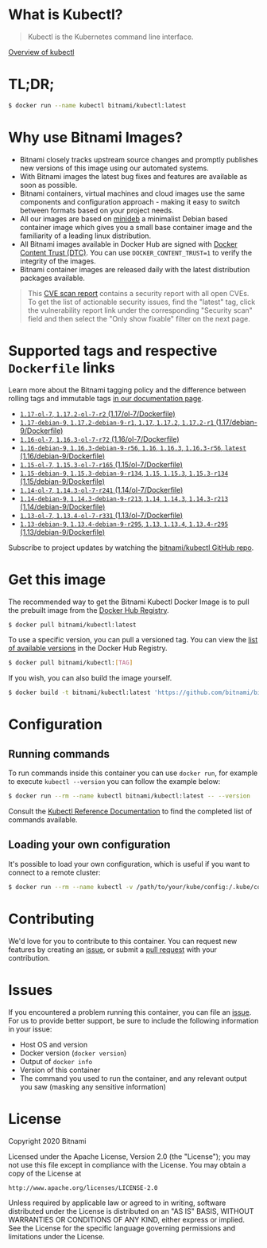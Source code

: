 
# What is Kubectl?

> Kubectl is the Kubernetes command line interface.

[Overview of kubectl](https://kubernetes.io/docs/reference/kubectl/overview/)

# TL;DR;

```bash
$ docker run --name kubectl bitnami/kubectl:latest
```

# Why use Bitnami Images?

* Bitnami closely tracks upstream source changes and promptly publishes new versions of this image using our automated systems.
* With Bitnami images the latest bug fixes and features are available as soon as possible.
* Bitnami containers, virtual machines and cloud images use the same components and configuration approach - making it easy to switch between formats based on your project needs.
* All our images are based on [minideb](https://github.com/bitnami/minideb) a minimalist Debian based container image which gives you a small base container image and the familiarity of a leading linux distribution.
* All Bitnami images available in Docker Hub are signed with [Docker Content Trust (DTC)](https://docs.docker.com/engine/security/trust/content_trust/). You can use `DOCKER_CONTENT_TRUST=1` to verify the integrity of the images.
* Bitnami container images are released daily with the latest distribution packages available.


> This [CVE scan report](https://quay.io/repository/bitnami/kubectl?tab=tags) contains a security report with all open CVEs. To get the list of actionable security issues, find the "latest" tag, click the vulnerability report link under the corresponding "Security scan" field and then select the "Only show fixable" filter on the next page.

# Supported tags and respective `Dockerfile` links

Learn more about the Bitnami tagging policy and the difference between rolling tags and immutable tags [in our documentation page](https://docs.bitnami.com/containers/how-to/understand-rolling-tags-containers/).


* [`1.17-ol-7`, `1.17.2-ol-7-r2` (1.17/ol-7/Dockerfile)](https://github.com/bitnami/bitnami-docker-kubectl/blob/1.17.2-ol-7-r2/1.17/ol-7/Dockerfile)
* [`1.17-debian-9`, `1.17.2-debian-9-r1`, `1.17`, `1.17.2`, `1.17.2-r1` (1.17/debian-9/Dockerfile)](https://github.com/bitnami/bitnami-docker-kubectl/blob/1.17.2-debian-9-r1/1.17/debian-9/Dockerfile)
* [`1.16-ol-7`, `1.16.3-ol-7-r72` (1.16/ol-7/Dockerfile)](https://github.com/bitnami/bitnami-docker-kubectl/blob/1.16.3-ol-7-r72/1.16/ol-7/Dockerfile)
* [`1.16-debian-9`, `1.16.3-debian-9-r56`, `1.16`, `1.16.3`, `1.16.3-r56`, `latest` (1.16/debian-9/Dockerfile)](https://github.com/bitnami/bitnami-docker-kubectl/blob/1.16.3-debian-9-r56/1.16/debian-9/Dockerfile)
* [`1.15-ol-7`, `1.15.3-ol-7-r165` (1.15/ol-7/Dockerfile)](https://github.com/bitnami/bitnami-docker-kubectl/blob/1.15.3-ol-7-r165/1.15/ol-7/Dockerfile)
* [`1.15-debian-9`, `1.15.3-debian-9-r134`, `1.15`, `1.15.3`, `1.15.3-r134` (1.15/debian-9/Dockerfile)](https://github.com/bitnami/bitnami-docker-kubectl/blob/1.15.3-debian-9-r134/1.15/debian-9/Dockerfile)
* [`1.14-ol-7`, `1.14.3-ol-7-r241` (1.14/ol-7/Dockerfile)](https://github.com/bitnami/bitnami-docker-kubectl/blob/1.14.3-ol-7-r241/1.14/ol-7/Dockerfile)
* [`1.14-debian-9`, `1.14.3-debian-9-r213`, `1.14`, `1.14.3`, `1.14.3-r213` (1.14/debian-9/Dockerfile)](https://github.com/bitnami/bitnami-docker-kubectl/blob/1.14.3-debian-9-r213/1.14/debian-9/Dockerfile)
* [`1.13-ol-7`, `1.13.4-ol-7-r331` (1.13/ol-7/Dockerfile)](https://github.com/bitnami/bitnami-docker-kubectl/blob/1.13.4-ol-7-r331/1.13/ol-7/Dockerfile)
* [`1.13-debian-9`, `1.13.4-debian-9-r295`, `1.13`, `1.13.4`, `1.13.4-r295` (1.13/debian-9/Dockerfile)](https://github.com/bitnami/bitnami-docker-kubectl/blob/1.13.4-debian-9-r295/1.13/debian-9/Dockerfile)

Subscribe to project updates by watching the [bitnami/kubectl GitHub repo](https://github.com/bitnami/bitnami-docker-kubectl).

# Get this image

The recommended way to get the Bitnami Kubectl Docker Image is to pull the prebuilt image from the [Docker Hub Registry](https://hub.docker.com/r/bitnami/kubectl).

```bash
$ docker pull bitnami/kubectl:latest
```

To use a specific version, you can pull a versioned tag. You can view the [list of available versions](https://hub.docker.com/r/bitnami/kubectl/tags/) in the Docker Hub Registry.

```bash
$ docker pull bitnami/kubectl:[TAG]
```

If you wish, you can also build the image yourself.

```bash
$ docker build -t bitnami/kubectl:latest 'https://github.com/bitnami/bitnami-docker-kubectl.git#master:1.16/debian-9'
```

# Configuration

## Running commands

To run commands inside this container you can use `docker run`, for example to execute `kubectl --version` you can follow the example below:

```bash
$ docker run --rm --name kubectl bitnami/kubectl:latest -- --version
```

Consult the [Kubectl Reference Documentation](https://kubernetes.io/docs/reference/generated/kubectl/kubectl-commands) to find the completed list of commands available.

## Loading your own configuration

It's possible to load your own configuration, which is useful if you want to connect to a remote cluster:

```bash
$ docker run --rm --name kubectl -v /path/to/your/kube/config:/.kube/config bitnami/kubectl:latest
```

# Contributing

We'd love for you to contribute to this container. You can request new features by creating an [issue](https://github.com/bitnami/bitnami-docker-kubectl/issues), or submit a [pull request](https://github.com/bitnami/bitnami-docker-kubectl/pulls) with your contribution.

# Issues

If you encountered a problem running this container, you can file an [issue](https://github.com/bitnami/bitnami-docker-kubectl/issues). For us to provide better support, be sure to include the following information in your issue:

- Host OS and version
- Docker version (`docker version`)
- Output of `docker info`
- Version of this container
- The command you used to run the container, and any relevant output you saw (masking any sensitive information)

# License

Copyright 2020 Bitnami

Licensed under the Apache License, Version 2.0 (the "License");
you may not use this file except in compliance with the License.
You may obtain a copy of the License at

    http://www.apache.org/licenses/LICENSE-2.0

Unless required by applicable law or agreed to in writing, software
distributed under the License is distributed on an "AS IS" BASIS,
WITHOUT WARRANTIES OR CONDITIONS OF ANY KIND, either express or implied.
See the License for the specific language governing permissions and
limitations under the License.
